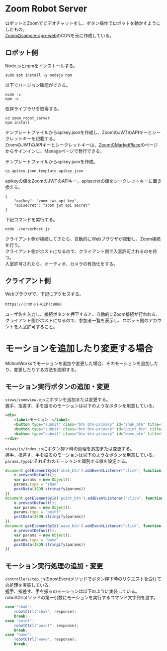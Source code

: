 # Zoom Robot Server
ロボットとZoomでビデオチャットをし、ボタン操作でロボットを動かすようにしたもの。  
[Zoomのsample-app-web](https://github.com/zoom/sample-app-web)のCDNを元に作成している。  

## ロボット側
Node.jsとnpmをインストールする。
```
sudo apt install -y nodejs npm
```

以下でバージョン確認ができる。
```
node -v
npm -v
```

依存ライブラリを取得する。
```
cd zoom_robot_server
npm install
```

テンプレートファイルからapikey.jsonを作成し、ZoomのJWTのAPIキーとシークレットキーを記載する。  
ZoomのJWTのAPIキーとシークレットキーは、[ZoomのMarketPlace](https://marketplace.zoom.us/)のページからサインインし、Manageページで発行できる。  

テンプレートファイルからapikey.jsonを作成。  
```
cp apikey.json.template apikey.json
```

apikeyの値をZoomのJWTのAPIキー、apisecretの値をシークレットキーに置き換える。  
```
{
    "apikey": "zoom jwt api key",
    "apisecret": "zoom jwt api secret"
}
```

下記コマンドを実行する。
```
node ./serverhost.js
```

クライアント側が接続してきたら、自動的にWebブラウザが起動し、Zoom接続を行う。  
クライアント側がホストになるので、クライアント側で入室許可されるのを待つ。  
入室許可されたら、オーディオ、カメラの有効化をする。

## クライアント側
Webブラウザで、下記にアクセスする。
```
https://(ロボットのIP):8080
```

ユーザ名を入力し、接続ボタンを押下すると、自動的にZoom接続が行われる。  
クライアント側がホストになるので、参加者一覧を表示し、ロボット側のアカウントを入室許可すること。  

# モーションを追加したり変更する場合
MotionWorksでモーションを追加や変更した場合、そのモーションを追加したり、変更したりする方法を説明する。

## モーション実行ボタンの追加・変更
`views/zoomview.ejs`にボタンを追加または変更する。  
握手、指差す、手を振るのモーションは以下のようなボタンを用意している。  
```html
<div>
    <label>モーション：</label>
    <button type="submit" class="btn btn-primary" id="shak_btn" title="shak">握手</button>
    <button type="submit" class="btn btn-primary" id="point_btn" title="point">指差す</button>
    <button type="submit" class="btn btn-primary" id="wave_btn" title="point">手を振る</button>
</div>
```

`views/js/index.js`にボタン押下時の処理を追加または変更する。  
握手、指差す、手を振るのモーションは以下のようなボタンを用意している。  
`params.type`にそれぞれのモーションを識別する値を設定する。  
```js
document.getElementById('shak_btn').addEventListener("click", function(e){
    e.preventDefault();
    var params = new Object();
    params.type = "shak"
    postData(JSON.stringify(params))
})
document.getElementById('point_btn').addEventListener("click", function(e){
    e.preventDefault();
    var params = new Object();
    params.type = "point"
    postData(JSON.stringify(params))
})
document.getElementById('wave_btn').addEventListener("click", function(e){
    e.preventDefault();
    var params = new Object();
    params.type = "wave"
    postData(JSON.stringify(params))
})
```

## モーション実行処理の追加・変更
`controllers/top.js`のpostEventメソッドでボタン押下時のリクエストを受けての処理を実装している。  
握手、指差す、手を振るのモーションは以下のように実装している。  
robotCtrlメソッドの第一引数にモーションを実行するコマンド文字列を渡す。  
```js
case "shak":
    robotCtrl("shak", response);
    break;
case "point":
    robotCtrl("point", response);
    break;
case "wave":
    robotCtrl("wave", response);
    break;
```